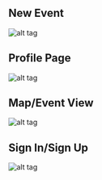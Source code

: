 ## New Event
![alt tag](https://cloud.githubusercontent.com/assets/7155806/10420407/2de4d5b4-7048-11e5-8c74-580bb5e5a7ba.png)
## Profile Page
![alt tag](https://cloud.githubusercontent.com/assets/7155806/10420410/2deeb264-7048-11e5-9638-9ef516bd4685.png)
## Map/Event View
![alt tag](https://cloud.githubusercontent.com/assets/7155806/10420408/2debe516-7048-11e5-8c61-2496f9d662cd.png)
## Sign In/Sign Up
![alt tag](https://cloud.githubusercontent.com/assets/7155806/10420409/2dec4cf4-7048-11e5-8163-2aadbc8e32f5.png)

